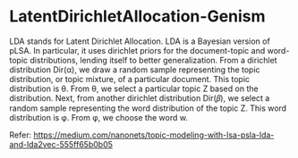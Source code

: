 # LatentDirichletAllocation-Genism

LDA stands for Latent Dirichlet Allocation. LDA is a Bayesian version of pLSA. In particular, it uses dirichlet priors for the document-topic and word-topic distributions, lending itself to better generalization.
From a dirichlet distribution Dir(α), we draw a random sample representing the topic distribution, or topic mixture, of a particular document. This topic distribution is θ. From θ, we select a particular topic Z based on the distribution.
Next, from another dirichlet distribution Dir(𝛽), we select a random sample representing the word distribution of the topic Z. This word distribution is φ. From φ, we choose the word w.



Refer: https://medium.com/nanonets/topic-modeling-with-lsa-psla-lda-and-lda2vec-555ff65b0b05
